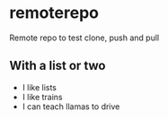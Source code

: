 remoterepo
==========

Remote repo to test clone, push and pull

## With a list or two
* I like lists
* I like trains
* I can teach llamas to drive

